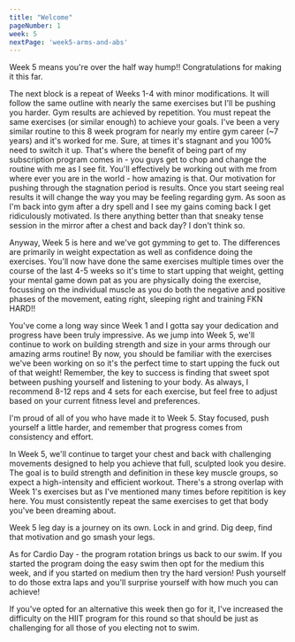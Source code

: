 ```yaml
---
title: "Welcome"
pageNumber: 1
week: 5
nextPage: 'week5-arms-and-abs'
---
```


Week 5 means you're over the half way hump!! Congratulations for making it this far.

The next block is a repeat of Weeks 1-4 with minor modifications. It will follow the same outline with nearly the same exercises but I'll be pushing you harder. Gym results are achieved by repetition. You must repeat the same exercises (or similar enough) to achieve your goals. I've been a very similar routine to this 8 week program for nearly my entire gym career (~7 years) and it's worked for me. Sure, at times it's stagnant and you 100% need to switch it up. That's where the benefit of being part of my subscription program comes in - you guys get to chop and change the routine with me as I see fit. You'll effectively be working out with me from where ever you are in the world - how amazing is that. Our motivation for pushing through the stagnation period is results. Once you start seeing real results it will change the way you may be feeling regarding gym. As soon as I'm back into gym after a dry spell and I see my gains coming back I get ridiculously motivated. Is there anything better than that sneaky tense session in the mirror after a chest and back day? I don't think so.

Anyway, Week 5 is here and we've got gymming to get to. The differences are primarily in weight expectation as well as confidence doing the exercises. You'll now have done the same exercises multiple times over the course of the last 4-5 weeks so it's time to start upping that weight, getting your mental game down pat as you are physically doing the exercise, focussing on the individual muscle as you do both the negative and positive phases of the movement, eating right, sleeping right and training FKN HARD!!

You've come a long way since Week 1 and I gotta say your dedication and progress have been truly impressive. As we jump into Week 5, we'll continue to work on building strength and size in your arms through our amazing arms routine! By now, you should be familiar with the exercises we've been working on so it's the perfect time to start upping the fuck out of that weight! Remember, the key to success is finding that sweet spot between pushing yourself and listening to your body. As always, I recommend 8-12 reps and 4 sets for each exercise, but feel free to adjust based on your current fitness level and preferences.

I'm proud of all of you who have made it to Week 5. Stay focused, push yourself a little harder, and remember that progress comes from consistency and effort.

In Week 5, we'll continue to target your chest and back with challenging movements designed to help you achieve that full, sculpted look you desire. The goal is to build strength and definition in these key muscle groups, so expect a high-intensity and efficient workout. There's a strong overlap with Week 1's exercises but as I've mentioned many times before repitition is key here. You must consistently repeat the same exercises to get that body you've been dreaming about.

Week 5 leg day is a journey on its own. Lock in and grind. Dig deep, find that motivation and go smash your legs.

As for Cardio Day - the program rotation brings us back to our swim. If you started the program doing the easy swim then opt for the medium this week, and if you started on medium then try the hard version! Push yourself to do those extra laps and you'll surprise yourself with how much you can achieve! 

If you've opted for an alternative this week then go for it, I've increased the difficulty on the HIIT program for this round so that should be just as challenging for all those of you electing not to swim. 
